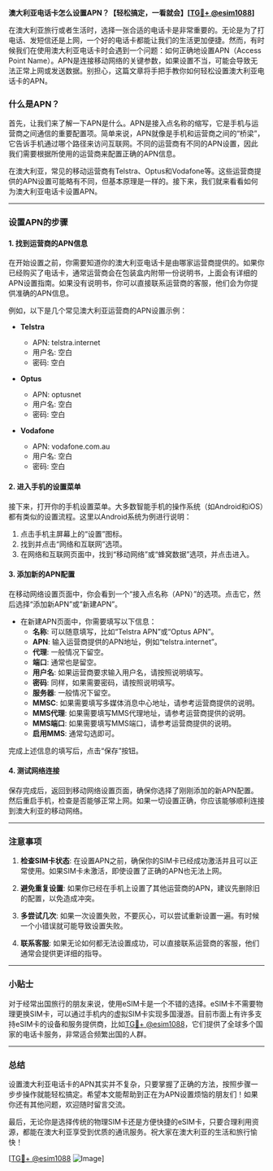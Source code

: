 **澳大利亚电话卡怎么设置APN？【轻松搞定，一看就会】[[TG💪+ @esim1088](https://t.me/s/esim1088)]**

在澳大利亚旅行或者生活时，选择一张合适的电话卡是非常重要的。无论是为了打电话、发短信还是上网，一个好的电话卡都能让我们的生活更加便捷。然而，有时候我们在使用澳大利亚电话卡时会遇到一个问题：如何正确地设置APN（Access Point Name）。APN是连接移动网络的关键参数，如果设置不当，可能会导致无法正常上网或发送数据。别担心，这篇文章将手把手教你如何轻松设置澳大利亚电话卡的APN。

### 什么是APN？

首先，让我们来了解一下APN是什么。APN是接入点名称的缩写，它是手机与运营商之间通信的重要配置项。简单来说，APN就像是手机和运营商之间的“桥梁”，它告诉手机通过哪个路径来访问互联网。不同的运营商有不同的APN设置，因此我们需要根据所使用的运营商来配置正确的APN信息。

在澳大利亚，常见的移动运营商有Telstra、Optus和Vodafone等。这些运营商提供的APN设置可能略有不同，但基本原理是一样的。接下来，我们就来看看如何为澳大利亚电话卡设置APN。

---

### 设置APN的步骤

#### 1. 找到运营商的APN信息

在开始设置之前，你需要知道你的澳大利亚电话卡是由哪家运营商提供的。如果你已经购买了电话卡，通常运营商会在包装盒内附带一份说明书，上面会有详细的APN设置指南。如果没有说明书，你可以直接联系运营商的客服，他们会为你提供准确的APN信息。

例如，以下是几个常见澳大利亚运营商的APN设置示例：

- **Telstra**
  - APN: telstra.internet
  - 用户名: 空白
  - 密码: 空白

- **Optus**
  - APN: optusnet
  - 用户名: 空白
  - 密码: 空白

- **Vodafone**
  - APN: vodafone.com.au
  - 用户名: 空白
  - 密码: 空白

#### 2. 进入手机的设置菜单

接下来，打开你的手机设置菜单。大多数智能手机的操作系统（如Android和iOS）都有类似的设置流程。这里以Android系统为例进行说明：

1. 点击手机主屏幕上的“设置”图标。
2. 找到并点击“网络和互联网”选项。
3. 在网络和互联网页面中，找到“移动网络”或“蜂窝数据”选项，并点击进入。

#### 3. 添加新的APN配置

在移动网络设置页面中，你会看到一个“接入点名称（APN）”的选项。点击它，然后选择“添加新APN”或“新建APN”。

- 在新建APN页面中，你需要填写以下信息：
  - **名称**: 可以随意填写，比如“Telstra APN”或“Optus APN”。
  - **APN**: 输入运营商提供的APN地址，例如“telstra.internet”。
  - **代理**: 一般情况下留空。
  - **端口**: 通常也是留空。
  - **用户名**: 如果运营商要求输入用户名，请按照说明填写。
  - **密码**: 同样，如果需要密码，请按照说明填写。
  - **服务器**: 一般情况下留空。
  - **MMSC**: 如果需要填写多媒体消息中心地址，请参考运营商提供的说明。
  - **MMS代理**: 如果需要填写MMS代理地址，请参考运营商提供的说明。
  - **MMS端口**: 如果需要填写MMS端口，请参考运营商提供的说明。
  - **启用MMS**: 通常勾选即可。

完成上述信息的填写后，点击“保存”按钮。

#### 4. 测试网络连接

保存完成后，返回到移动网络设置页面，确保你选择了刚刚添加的新APN配置。然后重启手机，检查是否能够正常上网。如果一切设置正确，你应该能够顺利连接到澳大利亚的移动网络。

---

### 注意事项

1. **检查SIM卡状态**: 在设置APN之前，确保你的SIM卡已经成功激活并且可以正常使用。如果SIM卡未激活，即使设置了正确的APN也无法上网。
   
2. **避免重复设置**: 如果你已经在手机上设置了其他运营商的APN，建议先删除旧的配置，以免造成冲突。

3. **多尝试几次**: 如果一次设置失败，不要灰心，可以尝试重新设置一遍。有时候一个小错误就可能导致设置失败。

4. **联系客服**: 如果无论如何都无法设置成功，可以直接联系运营商的客服，他们通常会提供更详细的指导。

---

### 小贴士

对于经常出国旅行的朋友来说，使用eSIM卡是一个不错的选择。eSIM卡不需要物理更换SIM卡，可以通过手机内的虚拟SIM卡实现多国漫游。目前市面上有许多支持eSIM卡的设备和服务提供商，比如[TG💪+ @esim1088](https://t.me/s/esim1088)，它们提供了全球多个国家的电话卡服务，非常适合频繁出国的人群。

---

### 总结

设置澳大利亚电话卡的APN其实并不复杂，只要掌握了正确的方法，按照步骤一步步操作就能轻松搞定。希望本文能帮助到正在为APN设置烦恼的朋友们！如果你还有其他问题，欢迎随时留言交流。

最后，无论你是选择传统的物理SIM卡还是方便快捷的eSIM卡，只要合理利用资源，都能在澳大利亚享受到优质的通讯服务。祝大家在澳大利亚的生活和旅行愉快！

[[TG💪+ @esim1088](https://t.me/s/esim1088) ![Image](https://i.postimg.cc/4NQfJmqS/Snipaste-2025-05-13-00-14-12.png)]